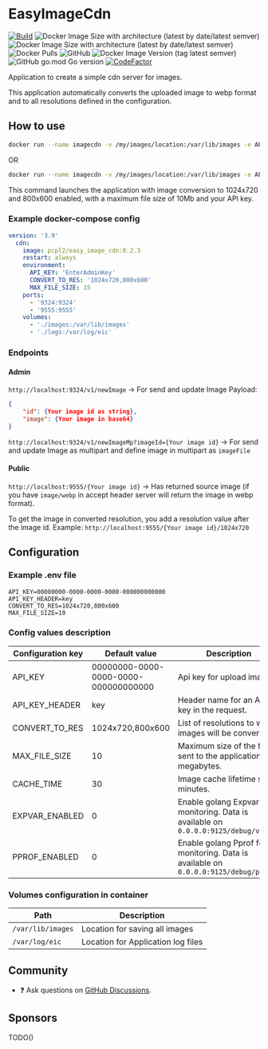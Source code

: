# EasyImageCdn

[![Build](https://github.com/pcpl2/EasyImageCdn/actions/workflows/buildApp.yml/badge.svg)](https://github.com/pcpl2/EasyImageCdn/actions/workflows/buildApp.yml) ![Docker Image Size with architecture (latest by date/latest semver)](https://img.shields.io/docker/image-size/pcpl2/easy_image_cdn?arch=amd64&label=Image%20size%20amd64&sort=date) ![Docker Image Size with architecture (latest by date/latest semver)](https://img.shields.io/docker/image-size/pcpl2/easy_image_cdn?arch=arm64&label=Image%20size%20arm64&sort=date) ![Docker Pulls](https://img.shields.io/docker/pulls/pcpl2/easy_image_cdn) ![GitHub](https://img.shields.io/github/license/pcpl2/EasyImageCdn) ![Docker Image Version (tag latest semver)](https://img.shields.io/docker/v/pcpl2/easy_image_cdn/0.2.3) ![GitHub go.mod Go version](https://img.shields.io/github/go-mod/go-version/pcpl2/EasyImageCdn) [![CodeFactor](https://www.codefactor.io/repository/github/pcpl2/easyimagecdn/badge)](https://www.codefactor.io/repository/github/pcpl2/easyimagecdn)

Application to create a simple cdn server for images.

This application automatically converts the uploaded image to webp format and to all resolutions defined in the configuration.

## How to use

```sh
docker run --name imagecdn -v /my/images/location:/var/lib/images -e API_KEY=EnterAdminKey -d ghcr.io/pcpl2/easy_image_cdn:0.2.3
```

OR

```sh
docker run --name imagecdn -v /my/images/location:/var/lib/images -e API_KEY=EnterAdminKey -d pcpl2/easy_image_cdn:0.2.3
```

This command launches the application with image conversion to 1024x720 and 800x600 enabled, with a maximum file size of 10Mb and your API key.

### Example docker-compose config

```yml
version: '3.9'
  cdn:
    image: pcpl2/easy_image_cdn:0.2.3
    restart: always
    environment:
      API_KEY: 'EnterAdminKey'
      CONVERT_TO_RES: '1024x720,800x600'
      MAX_FILE_SIZE: 15
    ports:
      - '9324:9324'
      - '9555:9555'
    volumes:
      - './images:/var/lib/images'
      - './logs:/var/log/eic'
```

### Endpoints

#### Admin

`http://localhost:9324/v1/newImage` -> For send and update Image
Payload:

```json
{
    "id": {Your image id as string},
    "image": {Your image in base64}
}
```

`http://localhost:9324/v1/newImageMp?imageId={Your image id}` -> For send and update Image as multipart and define image in multipart as `imageFile`

#### Public

`http://localhost:9555/{Your image id}` -> Has returned source image (if you have `image/webp` in accept header server will return the image in webp format).

To get the image in converted resolution, you add a resolution value after the image id. Example:
`http://localhost:9555/{Your image id}/1024x720`

## Configuration

### Example .env file

```env
API_KEY=00000000-0000-0000-0000-000000000000
API_KEY_HEADER=key
CONVERT_TO_RES=1024x720,800x600
MAX_FILE_SIZE=10
```

### Config values description

| Configuration key | Default value | Description |
| ----------- | --------- | ----------- |
| API_KEY | 00000000-0000-0000-0000-000000000000 | Api key for upload images |
| API_KEY_HEADER | key | Header name for an API key in the request. |
| CONVERT_TO_RES | 1024x720,800x600 | List of resolutions to which images will be converted. |
| MAX_FILE_SIZE | 10 | Maximum size of the file sent to the application in megabytes. |
| CACHE_TIME | 30 | Image cache lifetime set in minutes. |
| EXPVAR_ENABLED | 0 | Enable golang Expvar for monitoring. Data is available on `0.0.0.0:9125/debug/vars` |
| PPROF_ENABLED | 0 | Enable golang Pprof for monitoring. Data is available on `0.0.0.0:9125/debug/pprof/` |

### Volumes configuration in container

| Path | Description |
| ----------- | ----------- |
| `/var/lib/images` | Location for saving all images |
| `/var/log/eic` | Location for Application log files |

## Community

* ❓ Ask questions on [GitHub Discussions](https://github.com/pcpl2/EasyImageCdn/discussions).

## Sponsors

TODO()

